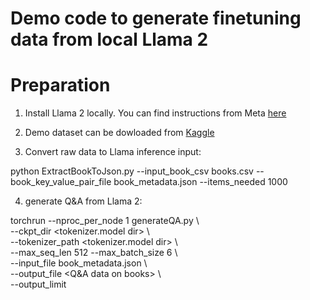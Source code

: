 # Demo code to generate finetuning data from local Llama 2

# Preparation
1. Install Llama 2 locally. You can find instructions from Meta [here](https://github.com/facebookresearch/llama)

2. Demo dataset can be dowloaded from [Kaggle](https://www.kaggle.com/datasets/saurabhbagchi/books-dataset/data)

3. Convert raw data to Llama inference input:    
  
python ExtractBookToJson.py --input_book_csv books.csv --book_key_value_pair_file book_metadata.json --items_needed 1000

4. generate Q&A from Llama 2:  
  
torchrun --nproc_per_node 1 generateQA.py \  
    --ckpt_dir <tokenizer.model dir> \  
    --tokenizer_path <tokenizer.model dir> \  
    --max_seq_len 512 --max_batch_size 6 \  
    --input_file book_metadata.json \  
    --output_file <Q&A data on books> \  
    --output_limit <number of data>
